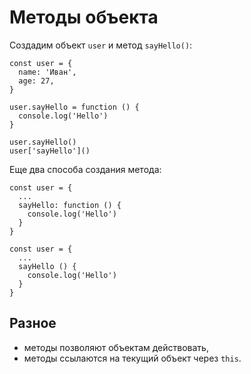 # Методы объекта
Создадим объект `user` и метод `sayHello()`:

    const user = {
      name: 'Иван',
      age: 27,
    }

    user.sayHello = function () {
      console.log('Hello')
    }

    user.sayHello()
    user['sayHello']()

Еще два способа создания метода:

    const user = {
      ...
      sayHello: function () {
        console.log('Hello')
      }
    }

    const user = {
      ...
      sayHello () {
        console.log('Hello')
      }
    }

## Разное
- методы позволяют объектам действовать,
- методы ссылаются на текущий объект через `this`.
